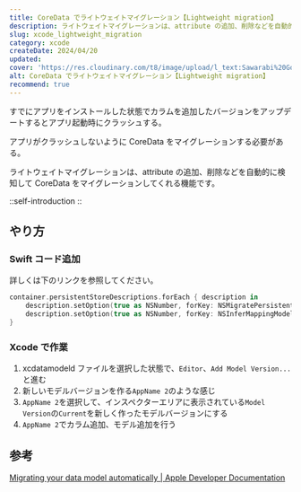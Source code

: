 ```yaml
---
title: CoreData でライトウェイトマイグレーション【Lightweight migration】
description: ライトウェイトマイグレーションは、attribute の追加、削除などを自動的に検知して CoreData をマイグレーションしてくれる機能です。すでにアプリをインストールした状態でカラムを追加したバージョンをアップデートするとアプリ起動時にクラッシュする。アプリがクラッシュしないように CoreData をマイグレーションする必要がある。
slug: xcode_lightweight_migration
category: xcode
createDate: 2024/04/20
updated: 
cover: 'https://res.cloudinary.com/t8/image/upload/l_text:Sawarabi%20Gothic_80_bold:CoreData でライトウェイトマイグレーション,co_rgb:fff,w_620,c_fit/v1712091289/ogp_image_zorhlz.png'
alt: CoreData でライトウェイトマイグレーション【Lightweight migration】
recommend: true
---
```


すでにアプリをインストールした状態でカラムを追加したバージョンをアップデートするとアプリ起動時にクラッシュする。

アプリがクラッシュしないように CoreData をマイグレーションする必要がある。

ライトウェイトマイグレーションは、attribute の追加、削除などを自動的に検知して CoreData をマイグレーションしてくれる機能です。

::self-introduction
::

## やり方

### Swift コード追加

詳しくは下のリンクを参照してください。

```swift
container.persistentStoreDescriptions.forEach { description in
    description.setOption(true as NSNumber, forKey: NSMigratePersistentStoresAutomaticallyOption)
    description.setOption(true as NSNumber, forKey: NSInferMappingModelAutomaticallyOption)
}
```

### Xcode で作業

1. xcdatamodeld ファイルを選択した状態で、`Editor`、`Add Model Version...`と進む
2. 新しいモデルバージョンを作る`AppName 2`のような感じ
3. `AppName 2`を選択して、インスペクターエリアに表示されている`Model Version`の`Current`を新しく作ったモデルバージョンにする
4. `AppName 2`でカラム追加、モデル追加を行う

## 参考

[Migrating your data model automatically | Apple Developer Documentation](https://developer.apple.com/documentation/coredata/migrating_your_data_model_automatically)
